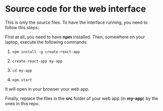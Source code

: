 # Source code for the web interface

This is only the source files. To have the interface running, you need to follow this steps:

First at all, you need to have **npm** installed.
Then, somewhere on your laptop, execute the following commands:
1. `npm install -g create-react-app`
2. `create-react-app my-app`

3. `cd my-app`

4. `npm start`

It will open in your browser your web app.

Finally, replace the files in the **src** folder of your web app (in **my-app**) by the ones in this repo.
